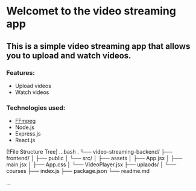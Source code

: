 # Welcomet to the video streaming app

## This is a simple video streaming app that allows you to upload and watch videos.

### Features:
- Upload videos
- Watch videos

### Technologies used:
- [FFmpeg](https://ffmpeg.org/download.html)
- Node.js
- Express.js
- React.js


[!File Structure Tree]
...bash
.
└── video-streaming-backend/
    ├── frontend/
    │   ├── public
    │   └── src/
    │       ├── assets
    │       ├── App.jsx
    │       ├── main.jsx
    │       ├── App.css
    │       └── VideoPlayer.jsx
    ├── uplaods/
    │   └── courses
    ├── index.js
    ├── package.json
    └── readme.md


...
